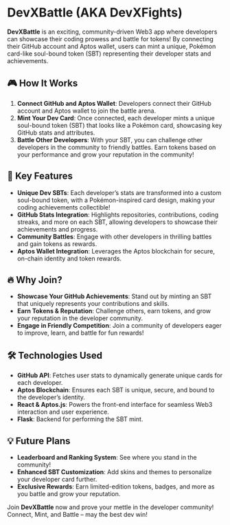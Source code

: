 # DevXBattle (AKA DevXFights)

**DevXBattle** is an exciting, community-driven Web3 app where developers can showcase their coding prowess and battle for tokens! By connecting their GitHub account and Aptos wallet, users can mint a unique, Pokémon card-like soul-bound token (SBT) representing their developer stats and achievements. 

## 🎮 How It Works

1. **Connect GitHub and Aptos Wallet**: Developers connect their GitHub account and Aptos wallet to join the battle arena.
2. **Mint Your Dev Card**: Once connected, each developer mints a unique soul-bound token (SBT) that looks like a Pokémon card, showcasing key GitHub stats and attributes.
3. **Battle Other Developers**: With your SBT, you can challenge other developers in the community to friendly battles. Earn tokens based on your performance and grow your reputation in the community!

## 🌟 Key Features

- **Unique Dev SBTs**: Each developer’s stats are transformed into a custom soul-bound token, with a Pokémon-inspired card design, making your coding achievements collectible!
- **GitHub Stats Integration**: Highlights repositories, contributions, coding streaks, and more on each SBT, allowing developers to showcase their achievements and progress.
- **Community Battles**: Engage with other developers in thrilling battles and gain tokens as rewards.
- **Aptos Wallet Integration**: Leverages the Aptos blockchain for secure, on-chain identity and token rewards.

## 🔥 Why Join?

- **Showcase Your GitHub Achievements**: Stand out by minting an SBT that uniquely represents your contributions and skills.
- **Earn Tokens & Reputation**: Challenge others, earn tokens, and grow your reputation in the developer community.
- **Engage in Friendly Competition**: Join a community of developers eager to improve, learn, and battle for fun rewards!

## 🛠️ Technologies Used

- **GitHub API**: Fetches user stats to dynamically generate unique cards for each developer.
- **Aptos Blockchain**: Ensures each SBT is unique, secure, and bound to the developer’s identity.
- **React & Aptos.js**: Powers the front-end interface for seamless Web3 interaction and user experience.
- **Flask**: Backend for performing the SBT mint.
  
## 💡 Future Plans

- **Leaderboard and Ranking System**: See where you stand in the community!
- **Enhanced SBT Customization**: Add skins and themes to personalize your developer card further.
- **Exclusive Rewards**: Earn limited-edition tokens, badges, and more as you battle and grow your reputation.

Join **DevXBattle** now and prove your mettle in the developer community! Connect, Mint, and Battle – may the best dev win!

